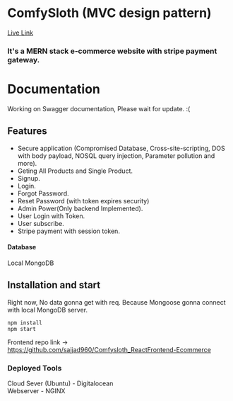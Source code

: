 # ComfySloth (MVC design pattern)
[Live Link](https://comfysloth.findsajjad.com/)
### It's a MERN stack e-commerce website with stripe payment gateway.

# Documentation
Working on Swagger documentation, Please wait for update. :(

## Features
* Secure application (Compromised Database, Cross-site-scripting, DOS with body payload, NOSQL query injection, Parameter pollution and more).
* Geting All Products and Single Product.
* Signup.
* Login.
* Forgot Password.
* Reset Password (with token expires security)
* Admin Power(Only backend Implemented).
* User Login with Token.
* User subscribe.
* Stripe payment with session token.
#### Database
Local MongoDB

## Installation and start
Right now, No data gonna get with req. Because Mongoose gonna connect with local MongoDB server.

```
npm install
npm start
```
Frontend repo link -> https://github.com/sajjad960/Comfysloth_ReactFrontend-Ecommerce

### Deployed Tools
Cloud Sever (Ubuntu) - Digitalocean<br />
Webserver - NGINX

